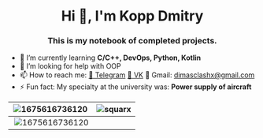 <h1 align="center">Hi 👋, I'm Kopp Dmitry</h1>
<h3 align="center">This is my notebook of completed projects.</h3>

* 🌱 I’m currently learning **C/C++, DevOps, Python, Kotlin**
* 🤔 I’m looking for help with OOP
* 📫 How to reach me:
  [🔺 Telegram](https://t.me/DimasXX)
  [🔺 VK](https://vk.com/id377414845)
  🔺 Gmail: dimasclashx@gmail.com
* ⚡ Fun fact: My specialty at the university was: **Power supply of aircraft**

| ![1675616736120](https://github-readme-stats.vercel.app/api/top-langs?username=squarx&show_icons=true&locale=en&layout=compact)                 | ![squarx](https://github-readme-stats.vercel.app/api?username=squarx&show_icons=true&locale=en) |
| --------------------------------------------------------------------------------------------------------------------------------------------- | --------------------------------------------------------------------------------------------- |
|  ![1675616736120](https://github-readme-streak-stats.herokuapp.com/?user=squarx&https://github-readme-streak-stats.herokuapp.com/?user=squarx) |                                                                                               |

<!--
**Squarx/Squarx** is a ✨ _special_ ✨ repository because its `README.md` (this file) appears on your GitHub profile.

Here are some ideas to get you started:

- 🔭 I’m currently working on ...
- 🌱 I’m currently learning ...
- 👯 I’m looking to collaborate on ...
- 🤔 I’m looking for help with ...
- 💬 Ask me about ...
- 📫 How to reach me: ...
- 😄 Pronouns: ...
- ⚡ Fun fact: ...
-->
